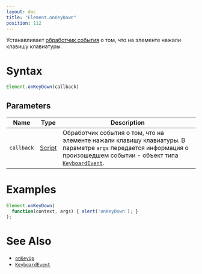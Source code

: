```yaml
---
layout: doc
title: "Element.onKeyDown"
position: 112
---
```


Устанавливает [обработчик события](../../../Script/) о том, что на элементе нажали клавишу клавиатуры.

# Syntax

```js
Element.onKeyDown(callback)
```

## Parameters

|Name|Type|Description|
|----|----|-----------|
|`callback`|[Script](../../../Script/)|Обработчик события о том, что на элементе нажали клавишу клавиатуры. В параметре `args` передается информация о произошедшем событии - объект типа [`KeyboardEvent`](../KeyboardEvent/).|

# Examples

```js
Element.onKeyDown(
  function(context, args) { alert('onKeyDown'); }
);
```

# See Also

* [`onKeyUp`](../Element.onKeyUp/)
* [`KeyboardEvent`](../KeyboardEvent/)
